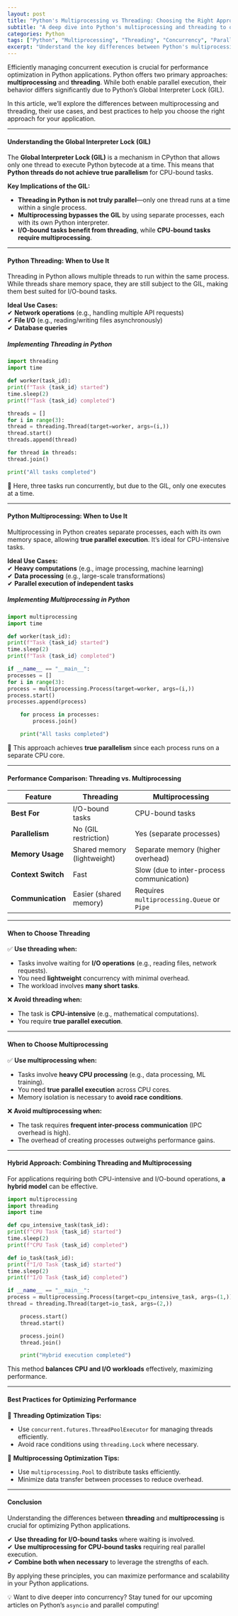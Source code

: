 ```yaml
---
layout: post
title: "Python's Multiprocessing vs Threading: Choosing the Right Approach"
subtitle: "A deep dive into Python's multiprocessing and threading to optimize performance"
categories: Python
tags: ["Python", "Multiprocessing", "Threading", "Concurrency", "Parallelism", "Performance Optimization"]
excerpt: "Understand the key differences between Python's multiprocessing and threading, when to use each, and how to optimize performance in concurrent applications."
---
```




Efficiently managing concurrent execution is crucial for performance optimization in Python applications. Python offers two primary approaches: **multiprocessing** and **threading**. While both enable parallel execution, their behavior differs significantly due to Python’s Global Interpreter Lock (GIL).

In this article, we’ll explore the differences between multiprocessing and threading, their use cases, and best practices to help you choose the right approach for your application.

---

#### Understanding the Global Interpreter Lock (GIL)

The **Global Interpreter Lock (GIL)** is a mechanism in CPython that allows only one thread to execute Python bytecode at a time. This means that **Python threads do not achieve true parallelism** for CPU-bound tasks.

**Key Implications of the GIL:**
- **Threading in Python is not truly parallel**—only one thread runs at a time within a single process.
- **Multiprocessing bypasses the GIL** by using separate processes, each with its own Python interpreter.
- **I/O-bound tasks benefit from threading**, while **CPU-bound tasks require multiprocessing**.

---

#### Python Threading: When to Use It

Threading in Python allows multiple threads to run within the same process. While threads share memory space, they are still subject to the GIL, making them best suited for I/O-bound tasks.

**Ideal Use Cases:**  
✔ **Network operations** (e.g., handling multiple API requests)  
✔ **File I/O** (e.g., reading/writing files asynchronously)  
✔ **Database queries**

##### Implementing Threading in Python

```python  
import threading  
import time

def worker(task_id):  
print(f"Task {task_id} started")  
time.sleep(2)  
print(f"Task {task_id} completed")

threads = []  
for i in range(3):  
thread = threading.Thread(target=worker, args=(i,))  
thread.start()  
threads.append(thread)

for thread in threads:  
thread.join()

print("All tasks completed")  
```

🔹 Here, three tasks run concurrently, but due to the GIL, only one executes at a time.

---

#### Python Multiprocessing: When to Use It

Multiprocessing in Python creates separate processes, each with its own memory space, allowing **true parallel execution**. It’s ideal for CPU-intensive tasks.

**Ideal Use Cases:**  
✔ **Heavy computations** (e.g., image processing, machine learning)  
✔ **Data processing** (e.g., large-scale transformations)  
✔ **Parallel execution of independent tasks**

##### Implementing Multiprocessing in Python

```python  
import multiprocessing  
import time

def worker(task_id):  
print(f"Task {task_id} started")  
time.sleep(2)  
print(f"Task {task_id} completed")

if __name__ == "__main__":  
processes = []  
for i in range(3):  
process = multiprocessing.Process(target=worker, args=(i,))  
process.start()  
processes.append(process)

    for process in processes:  
        process.join()  

    print("All tasks completed")  
```

🔹 This approach achieves **true parallelism** since each process runs on a separate CPU core.

---

#### Performance Comparison: Threading vs. Multiprocessing

| Feature            | Threading                      | Multiprocessing              |  
|--------------------|--------------------------------|-----------------------------|  
| **Best For**       | I/O-bound tasks               | CPU-bound tasks             |  
| **Parallelism**    | No (GIL restriction)          | Yes (separate processes)    |  
| **Memory Usage**   | Shared memory (lightweight)   | Separate memory (higher overhead) |  
| **Context Switch** | Fast                          | Slow (due to inter-process communication) |  
| **Communication**  | Easier (shared memory)        | Requires `multiprocessing.Queue` or `Pipe` |  

---

#### When to Choose Threading

✅ **Use threading when:**
- Tasks involve waiting for **I/O operations** (e.g., reading files, network requests).
- You need **lightweight** concurrency with minimal overhead.
- The workload involves **many short tasks**.

❌ **Avoid threading when:**
- The task is **CPU-intensive** (e.g., mathematical computations).
- You require **true parallel execution**.

---

#### When to Choose Multiprocessing

✅ **Use multiprocessing when:**
- Tasks involve **heavy CPU processing** (e.g., data processing, ML training).
- You need **true parallel execution** across CPU cores.
- Memory isolation is necessary to **avoid race conditions**.

❌ **Avoid multiprocessing when:**
- The task requires **frequent inter-process communication** (IPC overhead is high).
- The overhead of creating processes outweighs performance gains.

---

#### Hybrid Approach: Combining Threading and Multiprocessing

For applications requiring both CPU-intensive and I/O-bound operations, **a hybrid model** can be effective.

```python  
import multiprocessing  
import threading  
import time

def cpu_intensive_task(task_id):  
print(f"CPU Task {task_id} started")  
time.sleep(2)  
print(f"CPU Task {task_id} completed")

def io_task(task_id):  
print(f"I/O Task {task_id} started")  
time.sleep(2)  
print(f"I/O Task {task_id} completed")

if __name__ == "__main__":  
process = multiprocessing.Process(target=cpu_intensive_task, args=(1,))  
thread = threading.Thread(target=io_task, args=(2,))

    process.start()  
    thread.start()  

    process.join()  
    thread.join()  

    print("Hybrid execution completed")  
```

This method **balances CPU and I/O workloads** effectively, maximizing performance.

---

#### Best Practices for Optimizing Performance

🚀 **Threading Optimization Tips:**
- Use `concurrent.futures.ThreadPoolExecutor` for managing threads efficiently.
- Avoid race conditions using `threading.Lock` where necessary.

🚀 **Multiprocessing Optimization Tips:**
- Use `multiprocessing.Pool` to distribute tasks efficiently.
- Minimize data transfer between processes to reduce overhead.

---

#### Conclusion

Understanding the differences between **threading** and **multiprocessing** is crucial for optimizing Python applications.

✔ **Use threading for I/O-bound tasks** where waiting is involved.  
✔ **Use multiprocessing for CPU-bound tasks** requiring real parallel execution.  
✔ **Combine both when necessary** to leverage the strengths of each.

By applying these principles, you can maximize performance and scalability in your Python applications.

💡 Want to dive deeper into concurrency? Stay tuned for our upcoming articles on Python’s `asyncio` and parallel computing!  
